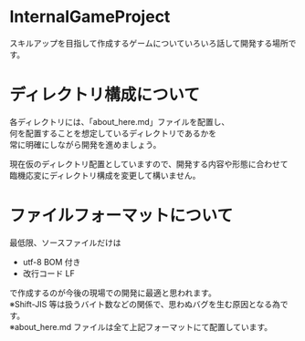 ﻿# InternalGameProject
スキルアップを目指して作成するゲームについていろいろ話して開発する場所です。  

# ディレクトリ構成について
各ディレクトリには、「about_here.md」ファイルを配置し、  
何を配置することを想定しているディレクトリであるかを  
常に明確にしながら開発を進めましょう。  

現在仮のディレクトリ配置としていますので、開発する内容や形態に合わせて  
臨機応変にディレクトリ構成を変更して構いません。  

# ファイルフォーマットについて
最低限、ソースファイルだけは  

* utf-8 BOM 付き
* 改行コード LF

で作成するのが今後の現場での開発に最適と思われます。  
※Shift-JIS 等は扱うバイト数などの関係で、思わぬバグを生む原因となる為です。  
※about_here.md ファイルは全て上記フォーマットにて配置しています。  

